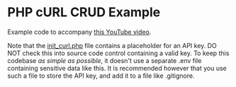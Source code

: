 # PHP cURL CRUD Example

Example code to accompany [this YouTube video](https://tobeadded/).

Note that the [init_curl.php](init_curl.php) file contains a placeholder for an API key. DO NOT check this into source code control containing a valid key. To keep this codebase *as simple as possible*, it doesn't use a separate .env file containing sensitive data like this. It is recommended however that you use such a file to store the API key, and add it to a file like .gitignore.
